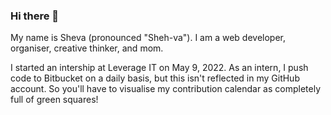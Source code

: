 ### Hi there 👋

My name is Sheva (pronounced "Sheh-va"). I am a web developer, organiser, creative thinker, and mom.

I started an intership at Leverage IT on May 9, 2022. As an intern, I push code to Bitbucket on a daily basis, but this isn't reflected in my GitHub account. So you'll have to visualise my contribution calendar as completely full of green squares!

<!--
**shevastraus/shevastraus** is a ✨ _special_ ✨ repository because its `README.md` (this file) appears on your GitHub profile.

Here are some ideas to get you started:

- 🔭 I’m currently working on ...
- 🌱 I’m currently learning ...
- 👯 I’m looking to collaborate on ...
- 🤔 I’m looking for help with ...
- 💬 Ask me about ...
- 📫 How to reach me: ...
- 😄 Pronouns: ...
- ⚡ Fun fact: ...
-->
